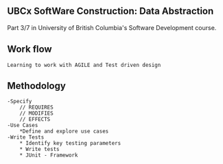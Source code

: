 ## UBCx SoftWare Construction: Data Abstraction

Part 3/7 in University of British Columbia's Software Development course.

## Work flow

	Learning to work with AGILE and Test driven design
	
## Methodology

	-Specify
		// REQUIRES
		// MODIFIES
		// EFFECTS
	-Use Cases
		*Define and explore use cases
	-Write Tests
		* Identify key testing parameters
		* Write tests
		* JUnit - Framework
